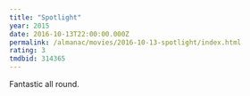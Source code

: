 ```yaml
---
title: "Spotlight"
year: 2015
date: 2016-10-13T22:00:00.000Z
permalink: /almanac/movies/2016-10-13-spotlight/index.html
rating: 3
tmdbid: 314365
---
```


Fantastic all round.